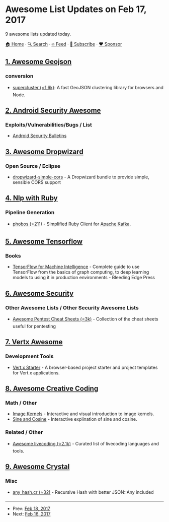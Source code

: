 # Awesome List Updates on Feb 17, 2017

9 awesome lists updated today.

[🏠 Home](/README.md) · [🔍 Search](https://www.trackawesomelist.com/search/) · [🔥 Feed](https://www.trackawesomelist.com/rss.xml) · [📮 Subscribe](https://trackawesomelist.us17.list-manage.com/subscribe?u=d2f0117aa829c83a63ec63c2f&id=36a103854c) · [❤️  Sponsor](https://github.com/sponsors/theowenyoung)



## [1. Awesome Geojson](/content/tmcw/awesome-geojson/README.md)

### conversion

*   [supercluster (⭐1.6k)](https://github.com/mapbox/supercluster): A fast GeoJSON clustering library for browsers and Node.

## [2. Android Security Awesome](/content/ashishb/android-security-awesome/README.md)

### Exploits/Vulnerabilities/Bugs / List

*   [Android Security Bulletins](https://source.android.com/security/bulletin/)

## [3. Awesome Dropwizard](/content/stve/awesome-dropwizard/README.md)

### Open Source / Eclipse

*   [dropwizard-simple-cors](https://github.com/ojacobson/dropwizard-simple-cors) - A Dropwizard bundle to provide simple, sensible CORS support

## [4. Nlp with Ruby](/content/arbox/nlp-with-ruby/README.md)

### Pipeline Generation

*   [phobos (⭐211)](https://github.com/phobos/phobos) -
    Simplified Ruby Client for [Apache Kafka](https://kafka.apache.org/).

## [5. Awesome Tensorflow](/content/jtoy/awesome-tensorflow/README.md)

### Books

*   [TensorFlow for Machine Intelligence](https://bleedingedgepress.com/tensor-flow-for-machine-intelligence/) - Complete guide to use TensorFlow from the basics of graph computing, to deep learning models to using it in production environments - Bleeding Edge Press

## [6. Awesome Security](/content/sbilly/awesome-security/README.md)

### Other Awesome Lists / Other Security Awesome Lists

*   [Awesome Pentest Cheat Sheets (⭐3k)](https://github.com/coreb1t/awesome-pentest-cheat-sheets) - Collection of the cheat sheets useful for pentesting

## [7. Vertx Awesome](/content/vert-x3/vertx-awesome/README.md)

### Development Tools

*   [Vert.x Starter](http://www.jetdrone.xyz/vertx-starter/) - A browser-based project starter and project templates for Vert.x applications.

## [8. Awesome Creative Coding](/content/terkelg/awesome-creative-coding/README.md)

### Math / Other

*   [Image Kernels](http://setosa.io/ev/image-kernels/) - Interactive and visual introduction to image kernels.
*   [Sine and Cosine](http://setosa.io/ev/sine-and-cosine/) - Interactive explination of sine and cosine.

### Related / Other

*   [Awesome livecoding (⭐2.1k)](https://github.com/lvm/awesome-livecoding/) - Curated list of livecoding languages and tools.

## [9. Awesome Crystal](/content/veelenga/awesome-crystal/README.md)

### Misc

*   [any\_hash.cr (⭐32)](https://github.com/Sija/any_hash.cr) - Recursive Hash with better JSON::Any included

---

- Prev: [Feb 18, 2017](/content/2017/02/18/README.md)
- Next: [Feb 16, 2017](/content/2017/02/16/README.md)